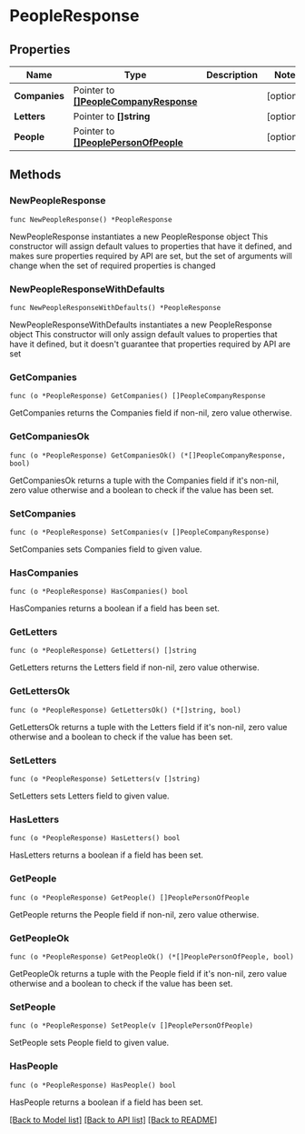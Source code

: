 # PeopleResponse

## Properties

Name | Type | Description | Notes
------------ | ------------- | ------------- | -------------
**Companies** | Pointer to [**[]PeopleCompanyResponse**](PeopleCompanyResponse.md) |  | [optional] 
**Letters** | Pointer to **[]string** |  | [optional] 
**People** | Pointer to [**[]PeoplePersonOfPeople**](PeoplePersonOfPeople.md) |  | [optional] 

## Methods

### NewPeopleResponse

`func NewPeopleResponse() *PeopleResponse`

NewPeopleResponse instantiates a new PeopleResponse object
This constructor will assign default values to properties that have it defined,
and makes sure properties required by API are set, but the set of arguments
will change when the set of required properties is changed

### NewPeopleResponseWithDefaults

`func NewPeopleResponseWithDefaults() *PeopleResponse`

NewPeopleResponseWithDefaults instantiates a new PeopleResponse object
This constructor will only assign default values to properties that have it defined,
but it doesn't guarantee that properties required by API are set

### GetCompanies

`func (o *PeopleResponse) GetCompanies() []PeopleCompanyResponse`

GetCompanies returns the Companies field if non-nil, zero value otherwise.

### GetCompaniesOk

`func (o *PeopleResponse) GetCompaniesOk() (*[]PeopleCompanyResponse, bool)`

GetCompaniesOk returns a tuple with the Companies field if it's non-nil, zero value otherwise
and a boolean to check if the value has been set.

### SetCompanies

`func (o *PeopleResponse) SetCompanies(v []PeopleCompanyResponse)`

SetCompanies sets Companies field to given value.

### HasCompanies

`func (o *PeopleResponse) HasCompanies() bool`

HasCompanies returns a boolean if a field has been set.

### GetLetters

`func (o *PeopleResponse) GetLetters() []string`

GetLetters returns the Letters field if non-nil, zero value otherwise.

### GetLettersOk

`func (o *PeopleResponse) GetLettersOk() (*[]string, bool)`

GetLettersOk returns a tuple with the Letters field if it's non-nil, zero value otherwise
and a boolean to check if the value has been set.

### SetLetters

`func (o *PeopleResponse) SetLetters(v []string)`

SetLetters sets Letters field to given value.

### HasLetters

`func (o *PeopleResponse) HasLetters() bool`

HasLetters returns a boolean if a field has been set.

### GetPeople

`func (o *PeopleResponse) GetPeople() []PeoplePersonOfPeople`

GetPeople returns the People field if non-nil, zero value otherwise.

### GetPeopleOk

`func (o *PeopleResponse) GetPeopleOk() (*[]PeoplePersonOfPeople, bool)`

GetPeopleOk returns a tuple with the People field if it's non-nil, zero value otherwise
and a boolean to check if the value has been set.

### SetPeople

`func (o *PeopleResponse) SetPeople(v []PeoplePersonOfPeople)`

SetPeople sets People field to given value.

### HasPeople

`func (o *PeopleResponse) HasPeople() bool`

HasPeople returns a boolean if a field has been set.


[[Back to Model list]](../README.md#documentation-for-models) [[Back to API list]](../README.md#documentation-for-api-endpoints) [[Back to README]](../README.md)



